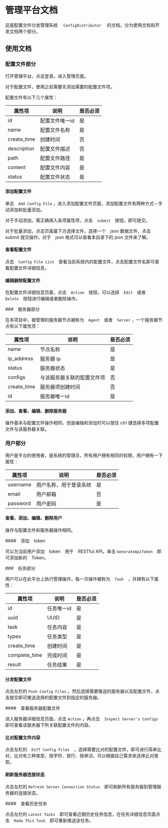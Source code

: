 # 管理平台文档

这是配置文件分发管理系统 　`ConfigDistributor` 　的文档，分为使用文档和开发文档两个部分。

## 使用文档

### 配置文件部分

打开管理平台，点击登录，进入管理页面。

对于配置文件，使用之前需要先添加需要的配置文件项。

配置文件有以下几个属性：

| 属性项      | 说明           | 是否必须 |
| ----------- | -------------- | -------- |
| id          | 配置文件唯一id | 是       |
| name        | 配置文件名称   | 是       |
| create_time | 创建时间       | 否       |
| description | 配置文件描述   | 否       |
| path        | 配置文件路径   | 是       |
| content     | 配置文件内容   | 是       |
| status                  |配置文件状态|是|

#### 添加配置文件

单击　`Add Config File` ，进入添加配置文件页面，添加配置文件有两种方式－手动添加和批量添加。

对于手动添加，需正确填入各项属性项，点击　`submit`　按钮，即可提交。

对于批量添加，点击页面最下方选择文件，选择一个　json 数据文件，点击 submit 提交操作。对于　json 格式可以查看本目录下的 json 文件来了解。

#### 查看配置文件

点击　`Config File List`　查看当前系统内的配置文件，点击配置文件名即可查看配置文件详细信息。

#### 编辑删除配置文件

在配置文件详细信息页面，点击　`Action`　按钮，可以选择　`Edit`　或者　`Delete`　按钮进行编辑或者删除操作。

###　服务器部分

在本项目中，被管理的服务器节点被称为　`Agent`　或者　`Server` ，一个服务器节点有以下属性项：

| 属性项      | 说明                       | 是否必须 |
| ----------- | -------------------------- | -------- |
| name        | 节点名称                   | 是       |
| ip_address  | 服务器 ip                  | 是       |
| status      | 服务器状态                 | 是       |
| configs     | 与该服务器关联的配置文件项 | 否       |
| create_time | 服务器项创建时间           | 否       |
| id          | 服务器唯一id               | 是       |

#### 添加、查看、编辑、删除服务器

操作基本与配置文件操作相同，但是编辑和添加时可以按住 ctrl 键选择多项配置文件与该服务器关联。

### 用户部分

用户是平台的使用者，是系统的管理员，所有用户拥有相同的权限，用户拥有一下属性：

| 属性项   | 说明                   | 是否必须 |
| -------- | ---------------------- | -------- |
| username | 用户名称，用于登录系统 | 是       |
| email    | 用户邮箱               | 否       |
| password | 用户密码               | 是       |

#### 查看、添加、编辑、删除用户

操作与配置文件和服务器操作相同。

####　添加　token

可以为当前用户添加　token　用于　RESTful API。单击 `GenerateApiToken`　即可添加新的　Token。

###　任务部分

用户可以在此平台上执行管理操作，每一次操作被称为　`Task`　，并拥有以下属性：

| 属性项        | 说明 | 是否必须 |
| ------------- | ---- | -------- |
| id            | 任务唯一id | 是 |
| uuid          | UUID | 是 |
| task          | 任务内容 | 是 |
| types         | 任务类型 | 是 |
| create_time   | 创建时间 | 是 |
| complete_time | 完成时间 | 是 |
|result|任务结果|是|

#### 分发配置文件

点击左栏的 `Push Config Files` ，然后选择需要推送的服务器以及配置文件，点击提交即可推送选择的配置文件到指定的服务器。

####　查看服务器配置文件

进入服务器详细信息页面，点击 `Action` ，再点击　`Inspect Server's Configs` 即可查看该服务器下所关联配置文件的内容。

#### 比对配置文件内容

点击左栏的　`Diff Config Files`　，选择需要比对的配置文件，即可进行简单比对，比对有三种类型，按字符、按行、按单词，可以根据自己需求来选择比对类型。

#### 刷新服务器连接状态

点击左栏的 `Refresh Server Connection Status`　即可刷新所有服务器到管理服务器的连接状态。

####　查看历史任务

点击左栏的 `Latest Tasks`　即可查看近期历史任务信息，在任务详细信息页面点击　`Redo This Task`　即可重新推送该任务。